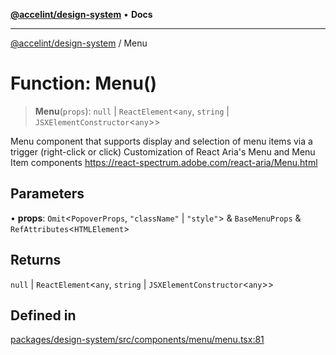 [**@accelint/design-system**](../README.md) • **Docs**

***

[@accelint/design-system](../README.md) / Menu

# Function: Menu()

> **Menu**(`props`): `null` \| `ReactElement`\<`any`, `string` \| `JSXElementConstructor`\<`any`\>\>

Menu component that supports display and selection of menu items via a trigger (right-click or click)
Customization of React Aria's Menu and Menu Item components https://react-spectrum.adobe.com/react-aria/Menu.html

## Parameters

• **props**: `Omit`\<`PopoverProps`, `"className"` \| `"style"`\> & `BaseMenuProps` & `RefAttributes`\<`HTMLElement`\>

## Returns

`null` \| `ReactElement`\<`any`, `string` \| `JSXElementConstructor`\<`any`\>\>

## Defined in

[packages/design-system/src/components/menu/menu.tsx:81](https://github.com/gohypergiant/standard-toolkit/blob/258694cea8ed8bbd956b3cf5da47c2c9debcf127/packages/design-system/src/components/menu/menu.tsx#L81)
